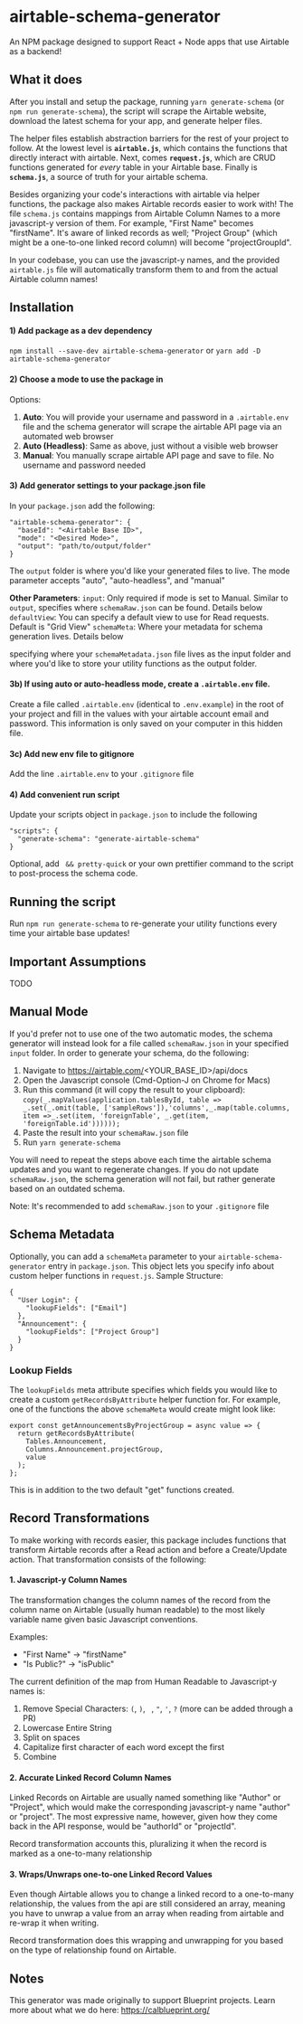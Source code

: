 # airtable-schema-generator

An NPM package designed to support React + Node apps that use Airtable as a backend!

## What it does

After you install and setup the package, running `yarn generate-schema` (or `npm run generate-schema`), the script will scrape the Airtable website, download the latest schema for your app, and generate helper files. 

The helper files establish abstraction barriers for the rest of your project to follow. At the lowest level is **`airtable.js`**, which contains the functions that directly interact with airtable. Next, comes **`request.js`**, which are CRUD functions generated for _every_ table in your Airtable base. Finally is **`schema.js`**, a source of truth for your airtable schema.

Besides organizing your code's interactions with airtable via helper functions, the package also makes Airtable records easier to work with! The file `schema.js` contains mappings from Airtable Column Names to a more javascript-y version of them. For example, "First Name" becomes "firstName". It's aware of linked records as well; "Project Group" (which might be a one-to-one linked record column) will become "projectGroupId". 

In your codebase, you can use the javascript-y names, and the provided `airtable.js` file will automatically transform them to and from the actual Airtable column names!

## Installation

#### 1) Add package as a dev dependency

`npm install --save-dev airtable-schema-generator`
or
`yarn add -D airtable-schema-generator`

#### 2) Choose a mode to use the package in

Options: 
1. **Auto**: You will provide your username and password in a `.airtable.env` file and the schema generator will scrape the airtable API page via an automated web browser
2. **Auto (Headless)**: Same as above, just without a visible web browser
3. **Manual**: You manually scrape airtable API page and save to file. No username and password needed

#### 3) Add generator settings to your package.json file

In your `package.json` add the following: 
```
"airtable-schema-generator": { 
  "baseId": "<Airtable Base ID>",
  "mode": "<Desired Mode>",
  "output": "path/to/output/folder"
}
```

The `output` folder is where you'd like your generated files to live. 
The mode parameter accepts "auto", "auto-headless", and "manual"

**Other Parameters**: 
`input`: Only required if mode is set to Manual. Similar to `output`, specifies where `schemaRaw.json` can be found. Details below
`defaultView`: You can specify a default view to use for Read requests. Default is "Grid View"
`schemaMeta`: Where your metadata for schema generation lives. Details below

specifying where your `schemaMetadata.json` file lives as the input folder and where you'd like to store your utility functions as the output folder.

#### 3b) If using auto or auto-headless mode, create a `.airtable.env` file.

Create a file called `.airtable.env` (identical to `.env.example`) in the root of your project and fill in the values with your airtable account email and password. This information is only saved on your computer in this hidden file.

#### 3c) Add new env file to gitignore

Add the line `.airtable.env` to your `.gitignore` file

#### 4) Add convenient run script

Update your scripts object in `package.json` to include the following

```
"scripts": { 
  "generate-schema": "generate-airtable-schema"
}
```

Optional, add ` && pretty-quick` or your own prettifier command to the script to post-process the schema code. 

## Running the script

Run `npm run generate-schema` to re-generate your utility functions every time your airtable base updates!

## Important Assumptions

TODO

## Manual Mode

If you'd prefer not to use one of the two automatic modes, the schema generator will instead look for a file called `schemaRaw.json` in your specified `input` folder. In order to generate your schema, do the following: 
1. Navigate to https://airtable.com/<YOUR_BASE_ID>/api/docs
2. Open the Javascript console (Cmd-Option-J on Chrome for Macs)
3. Run this command (it will copy the result to your clipboard): `copy(_.mapValues(application.tablesById, table => _.set(_.omit(table, ['sampleRows']),'columns',_.map(table.columns, item =>_.set(item, 'foreignTable', _.get(item, 'foreignTable.id'))))));`
4. Paste the result into your `schemaRaw.json` file
5. Run `yarn generate-schema`

You will need to repeat the steps above each time the airtable schema updates and you want to regenerate changes. If you do not update `schemaRaw.json`, the schema generation will not fail, but rather generate based on an outdated schema. 

Note: It's recommended to add `schemaRaw.json` to your `.gitignore` file

## Schema Metadata

Optionally, you can add a `schemaMeta` parameter to your `airtable-schema-generator` entry in `package.json`. This object lets you specify info about custom helper functions in `request.js`.  Sample Structure: 

```
{
  "User Login": {
    "lookupFields": ["Email"]
  },
  "Announcement": {
    "lookupFields": ["Project Group"]
  }
}

```

### Lookup Fields
The `lookupFields` meta attribute specifies which fields you would like to create a custom `getRecordsByAttribute` helper function for. For example, one of the functions the above `schemaMeta` would create might look like:
```
export const getAnnouncementsByProjectGroup = async value => {
  return getRecordsByAttribute(
    Tables.Announcement,
    Columns.Announcement.projectGroup,
    value
  );
};
```
This is in addition to the two default "get" functions created. 

## Record Transformations

To make working with records easier, this package includes functions that transform Airtable records after a Read action and before a Create/Update action. That transformation consists of the following: 

#### 1. Javascript-y Column Names

The transformation changes the column names of the record from the column name on Airtable (usually human readable) to the most likely variable name given basic Javascript conventions. 

Examples: 
- "First Name" -> "firstName"
- "Is Public?" -> "isPublic"

The current definition of the map from Human Readable to Javascript-y names is: 
1. Remove Special Characters: `(`, `)`, ` `, `"`, `'`, `?` (more can be added through a PR)
2. Lowercase Entire String
3. Split on spaces
4. Capitalize first character of each word except the first
5. Combine

#### 2. Accurate Linked Record Column Names

Linked Records on Airtable are usually named something like "Author" or "Project", which would make the corresponding javascript-y name "author" or "project". The most expressive name, however, given how they come back in the API response, would be "authorId" or "projectId". 

Record transformation accounts this, pluralizing it when the record is marked as a one-to-many relationship

#### 3. Wraps/Unwraps one-to-one Linked Record Values

Even though Airtable allows you to change a linked record to a one-to-many relationship, the values from the api are still considered an array, meaning you have to unwrap a value from an array when reading from airtable and re-wrap it when writing. 

Record transformation does this wrapping and unwrapping for you based on the type of relationship found on Airtable.


## Notes

This generator was made originally to support Blueprint projects. Learn more about what we do here: https://calblueprint.org/
